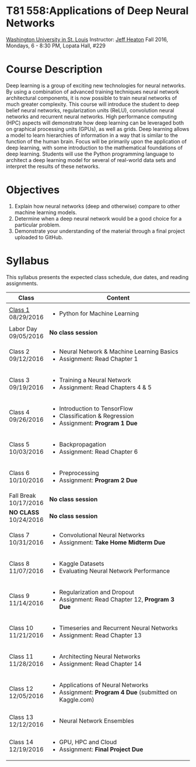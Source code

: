 # T81 558:Applications of Deep Neural Networks
[Washington University in St. Louis](http://www.wustl.edu)
Instructor: [Jeff Heaton](http://www.heatonresearch.com/)
Fall 2016, Mondays, 6 - 8:30 PM, Lopata Hall, #229

# Course Description

Deep learning is a group of exciting new technologies for neural networks. By using a 
combination of advanced training techniques neural network architectural components, it 
is now possible to train neural networks of much greater complexity. This course will 
introduce the student to deep belief neural networks, regularization units (ReLU), 
convolution neural networks and recurrent neural networks. High performance computing 
(HPC) aspects will demonstrate how deep learning can be leveraged both on graphical 
processing units (GPUs), as well as grids. Deep learning allows a model to learn 
hierarchies of information in a way that is similar to the function of the human brain. 
Focus will be primarily upon the application of deep learning, with some introduction to 
the mathematical foundations of deep learning. Students will use the Python programming 
language to architect a deep learning model for several of real-world data sets and 
interpret the results of these networks.

# Objectives

1. Explain how neural networks (deep and otherwise) compare to other machine learning models. 
2. Determine when a deep neural network would be a good choice for a particular problem.
3. Demonstrate your understanding of the material through a final project uploaded to GitHub.

# Syllabus
This syllabus presents the expected class schedule, due dates, and reading assignments.

Class|Content
---|---
[Class 1](https://github.com/jeffheaton/t81_558_deep_learning/blob/master/t81_558_class1_intro_python.ipynb)<br>08/29/2016 | <ul><li>Python for Machine Learning</ul>
Labor Day<br>09/05/2016 | **No class session**
Class 2<br>09/12/2016 | <ul><li>Neural Network & Machine Learning Basics<li>Assignment: Read Chapter 1</ul>
Class 3<br>09/19/2016 | <ul><li>Training a Neural Network<li>Assignment: Read Chapters 4 & 5</ul>
Class 4<br>09/26/2016 | <ul><li>Introduction to TensorFlow<li>Classification & Regression<li>Assignment: <b>Program 1 Due</b></ul>
Class 5<br>10/03/2016 | <ul><li>Backpropagation<li>Assignment: Read Chapter 6</ul>
Class 6<br>10/10/2016 | <ul><li>Preprocessing<li>Assignment: <b>Program 2 Due</b></ul>
Fall Break<br>10/17/2016 | **No class session**
**NO CLASS**<br>10/24/2016 | **No class session**
Class 7<br>10/31/2016 | <ul><li>Convolutional Neural Networks<li>Assignment: <b>Take Home Midterm Due</b></ul>
Class 8<br>11/07/2016 | <ul><li>Kaggle Datasets<li>Evaluating Neural Network Performance</ul>
Class 9<br>11/14/2016 | <ul><li>Regularization and Dropout<li>Assignment: Read Chapter 12, <b>Program 3 Due</b></ul>
Class 10<br>11/21/2016 | <ul><li>Timeseries and Recurrent Neural Networks<li>Assignment: Read Chapter 13</ul>
Class 11<br>11/28/2016 | <ul><li>Architecting Neural Networks<li>Assignment: Read Chapter 14</ul>
Class 12<br>12/05/2016 | <ul><li>Applications of Neural Networks <li>Assignment: <b>Program 4 Due</b> (submitted on Kaggle.com)</ul>
Class 13<br>12/12/2016 | <ul><li>Neural Network Ensembles</ul>
Class 14<br>12/19/2016 | <ul><li>GPU, HPC and Cloud<li>Assignment: <b>Final Project Due</b></ul>

